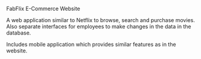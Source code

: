 FabFlix E-Commerce Website

A web application similar to Netflix to browse, search and purchase movies.
Also separate interfaces for employees to make changes in the data in the database.

Includes mobile application which provides similar features as in the website.
